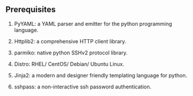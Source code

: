## Prerequisites

   1) PyYAML: a YAML parser and emitter for the python programming language.
     
   2) Httplib2: a comprehensive HTTP client library.
     
   3) parmiko: native python SSHv2 protocol library.
    
   4) Distro: RHEL/ CentOS/ Debian/ Ubuntu Linux.
     
   5) Jinja2: a modern and designer friendly templating language for python.
     
   6) sshpass: a non-interactive ssh password authentication.
